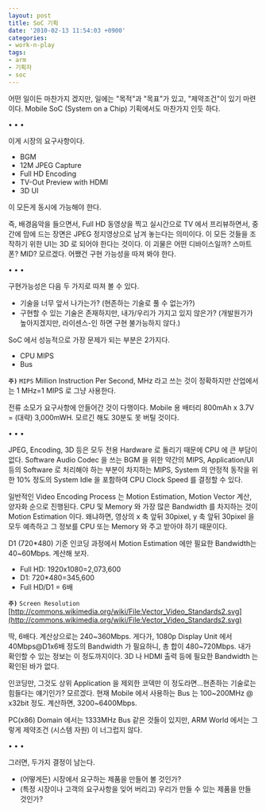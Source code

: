 ```yaml
---
layout: post
title: SoC 기획
date: '2010-02-13 11:54:03 +0900'
categories:
- work-n-play
tags:
- arm
- 기획자
- soc
---
```


어떤 일이든 마찬가지 겠지만, 일에는 "목적"과 "목표"가 있고, "제약조건"이 있기 마련이다. Mobile SoC (System on a Chip) 기획에서도 마찬가지 인듯 하다.

<div class="spacer">• • •</div>

이게 시장의 요구사항이다.

- BGM
- 12M JPEG Capture
- Full HD Encoding
- TV-Out Preview with HDMI
- 3D UI

이 모든게 동시에 가능해야 한다.

즉, 배경음악을 들으면서, Full HD 동영상을 찍고 실시간으로 TV 에서 프리뷰하면서, 중간에 맘에 드는 장면은 JPEG 정지영상으로 남겨 놓는다는 의미이다. 이 모든 것들을 조작하기 위한 UI는 3D 로 되어야 한다는 것이다. 이 괴물은 어떤 디바이스일까? 스마트폰? MID? 모르겠다. 어쨌건 구현 가능성을 따져 봐야 한다.

<div class="spacer">• • •</div>

구현가능성은 다음 두 가지로 따져 볼 수 있다.

- 기술을 너무 앞서 나가는가? (현존하는 기술로 풀 수 없는가?)
- 구현할 수 있는 기술은 존재하지만, 내가/우리가 가지고 있지 않은가? (개발원가가 높아지겠지만, 라이센스-인 하면 구현 불가능하지 않다.)

SoC 에서 성능적으로 가장 문제가 되는 부분은 2가지다.

- CPU MIPS
- Bus

**`주)`**
`MIPS` Million Instruction Per Second, MHz 라고 쓰는 것이 정확하지만 산업에서는 1 MHz=1 MIPS 로 그냥 사용한다.

전류 소모가 요구사항에 안들어간 것이 다행이다. Mobile 용 배터리 800mAh x 3.7V = (대략) 3,000mWH. 모르긴 해도 30분도 못 버틸 것이다.

<div class="spacer">• • •</div>

JPEG, Encoding, 3D 등은 모두 전용 Hardware 로 돌리기 때문에 CPU 에 큰 부담이 없다. Software Audio Codec 을 쓰는 BGM 을 위한 약간의 MIPS, Application/UI 등의 Software 로 처리해야 하는 부분이 차지하는 MIPS, System 의 안정적 동작을 위한 10% 정도의 System Idle 을 포함하여 CPU Clock Speed 를 결정할 수 있다.

일반적인 Video Encoding Process 는 Motion Estimation, Motion Vector 계산, 양자화 순으로 진행된다. CPU 및 Memory 와 가장 많은 Bandwidth 를 차지하는 것이 Motion Estimation 이다. 왜냐하면, 영상의 x 축 앞뒤 30pixel, y 축 앞뒤 30pixel 을 모두 예측하고 그 정보를 CPU 또는 Memory 와 주고 받아야 하기 때문이다.

D1 (720*480) 기준 인코딩 과정에서 Motion Estimation 에만 필요한 Bandwidth는 40~60Mbps. 계산해 보자.

- Full HD: 1920x1080=2,073,600
- D1: 720*480=345,600
- Full HD/D1 = 6배

**`주)`**
`Screen Resolution` [http://commons.wikimedia.org/wiki/File:Vector_Video_Standards2.svg](http://commons.wikimedia.org/wiki/File:Vector_Video_Standards2.svg)

딱, 6배다. 계산상으로는 240~360Mbps. 게다가, 1080p Display Unit 에서 40Mbps@D1x6배 정도의 Bandwidth 가 필요하니, 총 합이 480~720Mbps. 내가 확인할 수 있는 정보는 이 정도까지이다. 3D 나 HDMI 출력 등에 필요한 Bandwidth 는 확인된 바가 없다.

인코딩만, 그것도 상위 Application 을 제외한 코덱만 이 정도라면…현존하는 기술로는 힘들다는 얘기인가? 모르겠다. 현재 Mobile 에서 사용하는 Bus 는 100~200MHz @ x32bit 정도. 계산하면, 3200~6400Mbps.

PC(x86) Domain 에서는 1333MHz Bus 같은 것들이 있지만, ARM World 에서는 그렇게 제약조건 (시스템 자원) 이 너그럽지 않다.

<div class="spacer">• • •</div>

그러면, 두가지 결정이 남는다.

- (어떻게든) 시장에서 요구하는 제품을 만들어 볼 것인가?
- (특정 시장이나 고객의 요구사항을 잊어 버리고) 우리가 만들 수 있는 제품을 만들 것인가?
